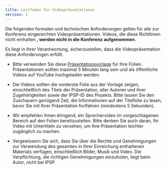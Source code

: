 ```yaml
---
title: Leitfaden für Videopräsentationen
version: 1
---
```


Die folgenden formalen und technischen Anforderungen gelten für alle zur Konferenz eingereichten Videopräsentationen. Videos, die diese Richtlinien nicht einhalten **, werden nicht in die Konferenz aufgenommen**.

Es liegt in Ihrer Verantwortung, sicherzustellen, dass die Videopräsentation diese Anforderungen erfüllt.

- Bitte verwenden Sie diese [Präsentationsvorlage](https://docs.google.com/presentation/d/10kOH2ccz0qEpEHrlZEV_tmIJn2Gef_p9MpewNBcooCQ/edit?usp=sharing) für Ihre Folien. Präsentationen sollten maximal 5 Minuten lang sein und als öffentliche Videos auf YouTube hochgeladen werden.

- Die Videos sollten die vorderste Folie aus der Vorlage zeigen, einschließlich des Titels der Präsentation, aller Autoren und ihrer Zugehörigkeiten sowie der IPSP-ID des Projekts. Bitte lassen Sie den Zuschauern genügend Zeit, die Informationen auf der Titelfolie zu lesen, bevor Sie mit Ihrer Präsentation fortfahren (mindestens 5 Sekunden).

- Wir empfehlen Ihnen dringend, ein Sprechervideo im vorgeschlagenen Bereich auf den Folien bereitzustellen. Bitte denken Sie auch daran, Ihr Video mit Untertiteln zu versehen, um Ihre Präsentation leichter zugänglich zu machen.

- Vergewissern Sie sich, dass Sie über die Rechte und Genehmigungen zur Verwendung des gesamten in Ihrer Einreichung enthaltenen Materials verfügen, einschließlich Bilder, Musik und Video. Die Verpflichtung, die richtigen Genehmigungen einzuholen, liegt beim Autor, nicht bei IPSP.

<!-- -->
